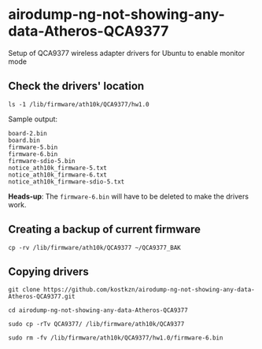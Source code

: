 # airodump-ng-not-showing-any-data-Atheros-QCA9377

Setup of QCA9377 wireless adapter drivers for Ubuntu to enable monitor mode

## Check the drivers' location

```SHELL
ls -1 /lib/firmware/ath10k/QCA9377/hw1.0
```

Sample output:

```TEXT
board-2.bin
board.bin
firmware-5.bin
firmware-6.bin
firmware-sdio-5.bin
notice_ath10k_firmware-5.txt
notice_ath10k_firmware-6.txt
notice_ath10k_firmware-sdio-5.txt
```

**Heads-up**: The `firmware-6.bin` will have to be deleted to make the drivers work.

## Creating a backup of current firmware

```SHELL
cp -rv /lib/firmware/ath10k/QCA9377 ~/QCA9377_BAK
```

## Copying drivers

```SHELL
git clone https://github.com/kostkzn/airodump-ng-not-showing-any-data-Atheros-QCA9377.git

cd airodump-ng-not-showing-any-data-Atheros-QCA9377

sudo cp -rTv QCA9377/ /lib/firmware/ath10k/QCA9377

sudo rm -fv /lib/firmware/ath10k/QCA9377/hw1.0/firmware-6.bin
```
